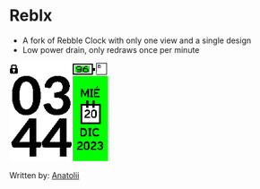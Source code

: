 # Reblx

   * A fork of Rebble Clock with only one view and a single design
   * Low power drain, only redraws once per minute

![](screenshot_reblx.png)

Written by: [Anatolii](https://github.com/anatoliis)
